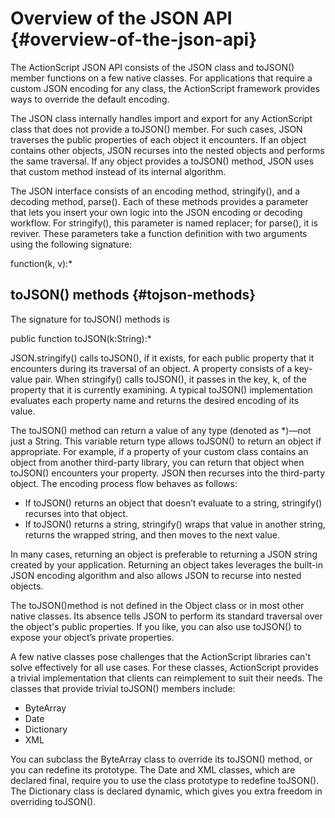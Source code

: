 # Overview of the JSON API {#overview-of-the-json-api}

The ActionScript JSON API consists of the JSON class and toJSON() member functions on a few native classes. For applications that require a custom JSON encoding for any class, the ActionScript framework provides ways to override the default encoding.

The JSON class internally handles import and export for any ActionScript class that does not provide a toJSON() member. For such cases, JSON traverses the public properties of each object it encounters. If an object contains other objects, JSON recurses into the nested objects and performs the same traversal. If any object provides a toJSON() method, JSON uses that custom method instead of its internal algorithm.

The JSON interface consists of an encoding method, stringify(), and a decoding method, parse(). Each of these methods provides a parameter that lets you insert your own logic into the JSON encoding or decoding workflow. For stringify(), this parameter is named replacer; for parse(), it is reviver. These parameters take a function definition with two arguments using the following signature:

function(k, v):*

## toJSON() methods {#tojson-methods}

The signature for toJSON() methods is

public function toJSON(k:String):*

JSON.stringify() calls toJSON(), if it exists, for each public property that it encounters during its traversal of an object. A property consists of a key-value pair. When stringify() calls toJSON(), it passes in the key, k, of the property that it is currently examining. A typical toJSON() implementation evaluates each property name and returns the desired encoding of its value.

The toJSON() method can return a value of any type (denoted as *)—not just a String. This variable return type allows toJSON() to return an object if appropriate. For example, if a property of your custom class contains an object from another third-party library, you can return that object when toJSON() encounters your property. JSON then recurses into the third-party object. The encoding process flow behaves as follows:

*   If toJSON() returns an object that doesn’t evaluate to a string, stringify() recurses into that object.
*   If toJSON() returns a string, stringify() wraps that value in another string, returns the wrapped string, and then moves to the next value.

In many cases, returning an object is preferable to returning a JSON string created by your application. Returning an object takes leverages the built-in JSON encoding algorithm and also allows JSON to recurse into nested objects.

The toJSON()method is not defined in the Object class or in most other native classes. Its absence tells JSON to perform its standard traversal over the object&#039;s public properties. If you like, you can also use toJSON() to expose your object’s private properties.

A few native classes pose challenges that the ActionScript libraries can&#039;t solve effectively for all use cases. For these classes, ActionScript provides a trivial implementation that clients can reimplement to suit their needs. The classes that provide trivial toJSON() members include:

*   ByteArray
*   Date
*   Dictionary
*   XML

You can subclass the ByteArray class to override its toJSON() method, or you can redefine its prototype. The Date and XML classes, which are declared final, require you to use the class prototype to redefine toJSON(). The Dictionary class is declared dynamic, which gives you extra freedom in overriding toJSON().